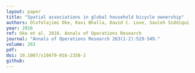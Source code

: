 ```yaml
---
layout: paper
title: "Spatial associations in global household bicycle ownership"
authors: Olufolajimi Oke, Kavi Bhalla, David C. Love, Sauleh Siddiqui
year: 2016
ref: Oke et al. 2016. Annals of Operations Research
journal: "Annals of Operations Research 263(1-2):529-549."
volume: 263
pdf:
doi: 10.1007/s10479-016-2358-2
github:
---
```

